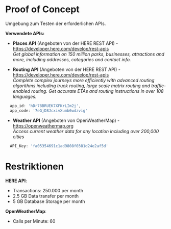 # Proof of Concept

Umgebung zum Testen der erforderlichen APIs.

**Verwendete APIs:**

- **Places API** (Angeboten von der HERE REST API) - https://developer.here.com/develop/rest-apis \
  _Get global information on 150 million parks, businesses, attractions and more, including addresses, categories and contact info._

- **Routing API** (Angeboten von der HERE REST API) - https://developer.here.com/develop/rest-apis \
  _Complete complex journeys more efficiently with advanced routing algorithms including truck routing, large scale matrix routing and traffic-enabled routing. Get accurate ETAs and routing instructions in over 108 languages._


```js
  app_id: 'hDr78BRUEK7XFKrLIm2j',
  app_code: '7eGjD8JcxivXumb6wdzvig'
```

- **Weather API** (Angeboten von OpenWeatherMap) - https://openweathermap.org \
  _Access current weather data for any location including over 200,000 cities_

```js
  API_Key: 'fa05354691c1ad9808f0381d24e2af5d'
```

# Restriktionen

**HERE API**:
- Transactions: 250.000 per month
- 2.5 GB Data transfer per month
- 5 GB Database Storage per month

**OpenWeatherMap**:
- Calls per Minute: 60
